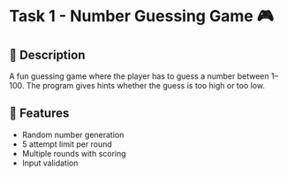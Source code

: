 # Task 1 - Number Guessing Game 🎮

## 🔹 Description
A fun guessing game where the player has to guess a number between 1–100. The program gives hints whether the guess is too high or too low.

## 🔧 Features
- Random number generation
- 5 attempt limit per round
- Multiple rounds with scoring
- Input validation
